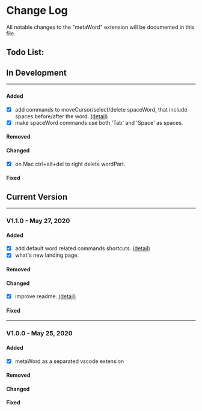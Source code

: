 # Change Log
All notable changes to the "metaWord" extension will be documented in this file.

## Todo List:

## In Development

---
### 
#### Added
 - [x] add commands to moveCursor/select/delete spaceWord, that include spaces before/after the word. <a href="https://github.com/metaseed/metaGo/tree/master/src/metaWord#spaceword-commands-to-movecursorselectdelete-word-separated-by-space">(detail)</a>
 - [x] make spaceWord commands use both 'Tab' and 'Space' as spaces.
#### Removed
#### Changed
 - [x] on Mac ctrl+alt+del to right delete wordPart.
#### Fixed

## Current Version
---
### V1.1.0 - May 27, 2020
#### Added
 - [x] add default word related commands shortcuts. <a href="https://github.com/metaseed/metaGo/blob/master/src/metaWord/README.md">(detail)</a>
 - [x] what's new landing page.
#### Removed
#### Changed
 - [x] improve readme. <a href="https://github.com/metaseed/metaGo/blob/master/src/metaWord/README.md">(detail)</a>
#### Fixed
---
### V1.0.0 - May 25, 2020
#### Added
 - [x] metaWord as a separated vscode extension
#### Removed
#### Changed
#### Fixed
